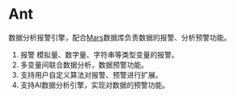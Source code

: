 # Ant 
数据分析报警引擎，配合[Mars](https://github.com/cdy816/Mars)数据库负责数据的报警、分析预警功能。
1.  报警 模拟量、数字量、字符串等类型变量的报警。
2.  多变量间联合数据分析，数据预警功能。
3.  支持用户自定义算法对报警、预警进行扩展。
4.  支持AI数据分析引擎，实现对数据的预警功能。

